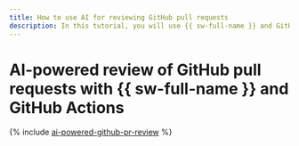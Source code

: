 ```yaml
---
title: How to use AI for reviewing GitHub pull requests
description: In this tutorial, you will use {{ sw-full-name }} and GitHub Actions to set up automatic code review of GitHub pull requests by a {{ foundation-models-full-name }} generative model.
---
```


# AI-powered review of GitHub pull requests with {{ sw-full-name }} and GitHub Actions

{% include [ai-powered-github-pr-review](../../_tutorials/dev/ai-powered-github-pr-review.md) %}
